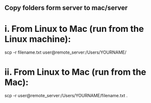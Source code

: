 
## Copy folders form server to mac/server
# i. From Linux to Mac (run from the Linux machine):

scp -r filename.txt user@remote_server:/Users/YOURNAME/
# ii. From Linux to Mac (run from the Mac):

scp -r user@remote_server:/Users/YOURNAME/filename.txt .